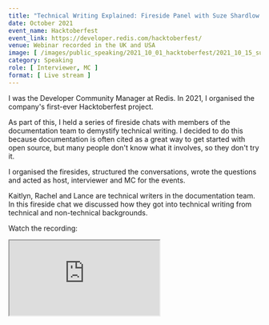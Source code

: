 ```yaml
---
title: "Technical Writing Explained: Fireside Panel with Suze Shardlow and the Redis Documentation Team"
date: October 2021
event_name: Hacktoberfest
event_link: https://developer.redis.com/hacktoberfest/
venue: Webinar recorded in the UK and USA
image: [ /images/public_speaking/2021_10_01_hacktoberfest/2021_10_15_suze_doc_team_fireside/suze_doc_team_fireside.jpg ]
category: Speaking
role: [ Interviewer, MC ]
format: [ Live stream ]
---
```


I was the Developer Community Manager at Redis.  In 2021, I organised the company's first-ever Hacktoberfest project.

As part of this, I held a series of fireside chats with members of the documentation team to demystify technical writing.  I decided to do this because documentation is often cited as a great way to get started with open source, but many people don't know what it involves, so they don't try it.

I organised the firesides, structured the conversations, wrote the questions and acted as host, interviewer and MC for the events.

Kaitlyn, Rachel and Lance are technical writers in the documentation team.  In this fireside chat we discussed how they got into technical writing from technical and non-technical backgrounds.

Watch the recording:

<div class="embed-responsive embed-responsive-16by9">
  <iframe class="embed-responsive-item" src="https://www.youtube.com/embed/3E8lLKGGdIk" allowfullscreen></iframe>
</div><br/>
